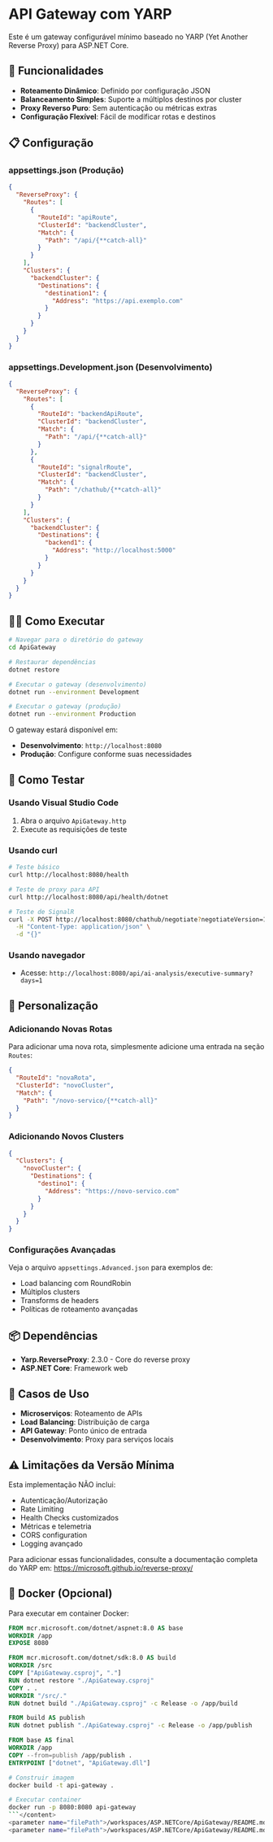 # API Gateway com YARP

Este é um gateway configurável mínimo baseado no YARP (Yet Another Reverse Proxy) para ASP.NET Core.

## 🚀 Funcionalidades

- **Roteamento Dinâmico**: Definido por configuração JSON
- **Balanceamento Simples**: Suporte a múltiplos destinos por cluster
- **Proxy Reverso Puro**: Sem autenticação ou métricas extras
- **Configuração Flexível**: Fácil de modificar rotas e destinos

## 📋 Configuração

### appsettings.json (Produção)
```json
{
  "ReverseProxy": {
    "Routes": [
      {
        "RouteId": "apiRoute",
        "ClusterId": "backendCluster",
        "Match": {
          "Path": "/api/{**catch-all}"
        }
      }
    ],
    "Clusters": {
      "backendCluster": {
        "Destinations": {
          "destination1": {
            "Address": "https://api.exemplo.com"
          }
        }
      }
    }
  }
}
```

### appsettings.Development.json (Desenvolvimento)
```json
{
  "ReverseProxy": {
    "Routes": [
      {
        "RouteId": "backendApiRoute",
        "ClusterId": "backendCluster",
        "Match": {
          "Path": "/api/{**catch-all}"
        }
      },
      {
        "RouteId": "signalrRoute",
        "ClusterId": "backendCluster",
        "Match": {
          "Path": "/chathub/{**catch-all}"
        }
      }
    ],
    "Clusters": {
      "backendCluster": {
        "Destinations": {
          "backend1": {
            "Address": "http://localhost:5000"
          }
        }
      }
    }
  }
}
```

## 🏃‍♂️ Como Executar

```bash
# Navegar para o diretório do gateway
cd ApiGateway

# Restaurar dependências
dotnet restore

# Executar o gateway (desenvolvimento)
dotnet run --environment Development

# Executar o gateway (produção)
dotnet run --environment Production
```

O gateway estará disponível em:
- **Desenvolvimento**: `http://localhost:8080`
- **Produção**: Configure conforme suas necessidades

## 🧪 Como Testar

### Usando Visual Studio Code
1. Abra o arquivo `ApiGateway.http`
2. Execute as requisições de teste

### Usando curl
```bash
# Teste básico
curl http://localhost:8080/health

# Teste de proxy para API
curl http://localhost:8080/api/health/dotnet

# Teste de SignalR
curl -X POST http://localhost:8080/chathub/negotiate?negotiateVersion=1 \
  -H "Content-Type: application/json" \
  -d "{}"
```

### Usando navegador
- Acesse: `http://localhost:8080/api/ai-analysis/executive-summary?days=1`

## 🔧 Personalização

### Adicionando Novas Rotas
Para adicionar uma nova rota, simplesmente adicione uma entrada na seção `Routes`:

```json
{
  "RouteId": "novaRota",
  "ClusterId": "novoCluster",
  "Match": {
    "Path": "/novo-servico/{**catch-all}"
  }
}
```

### Adicionando Novos Clusters
```json
{
  "Clusters": {
    "novoCluster": {
      "Destinations": {
        "destino1": {
          "Address": "https://novo-servico.com"
        }
      }
    }
  }
}
```

### Configurações Avançadas
Veja o arquivo `appsettings.Advanced.json` para exemplos de:
- Load balancing com RoundRobin
- Múltiplos clusters
- Transforms de headers
- Políticas de roteamento avançadas

## 📦 Dependências

- **Yarp.ReverseProxy**: 2.3.0 - Core do reverse proxy
- **ASP.NET Core**: Framework web

## 🎯 Casos de Uso

- **Microserviços**: Roteamento de APIs
- **Load Balancing**: Distribuição de carga
- **API Gateway**: Ponto único de entrada
- **Desenvolvimento**: Proxy para serviços locais

## ⚠️ Limitações da Versão Mínima

Esta implementação NÃO inclui:
- Autenticação/Autorização
- Rate Limiting
- Health Checks customizados
- Métricas e telemetria
- CORS configuration
- Logging avançado

Para adicionar essas funcionalidades, consulte a documentação completa do YARP em: https://microsoft.github.io/reverse-proxy/

## 🐳 Docker (Opcional)

Para executar em container Docker:

```dockerfile
FROM mcr.microsoft.com/dotnet/aspnet:8.0 AS base
WORKDIR /app
EXPOSE 8080

FROM mcr.microsoft.com/dotnet/sdk:8.0 AS build
WORKDIR /src
COPY ["ApiGateway.csproj", "."]
RUN dotnet restore "./ApiGateway.csproj"
COPY . .
WORKDIR "/src/."
RUN dotnet build "./ApiGateway.csproj" -c Release -o /app/build

FROM build AS publish
RUN dotnet publish "./ApiGateway.csproj" -c Release -o /app/publish

FROM base AS final
WORKDIR /app
COPY --from=publish /app/publish .
ENTRYPOINT ["dotnet", "ApiGateway.dll"]
```

```bash
# Construir imagem
docker build -t api-gateway .

# Executar container
docker run -p 8080:8080 api-gateway
```</content>
<parameter name="filePath">/workspaces/ASP.NETCore/ApiGateway/README.md</content>
<parameter name="filePath">/workspaces/ASP.NETCore/ApiGateway/README.md
